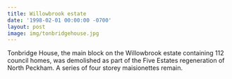 ```yaml
---
title: Willowbrook estate
date: '1998-02-01 00:00:00 -0700'
layout: post
image: img/tonbridgehouse.jpg
---
```

Tonbridge House, the main block on the Willowbrook estate containing 112 council homes, was demolished as part of the Five Estates regeneration of North Peckham.  A series of four storey maisionettes remain.

